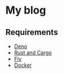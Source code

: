 # My blog

## Requirements

- [Deno](https://deno.com/)
- [Rust and Cargo](https://doc.rust-lang.org/cargo/getting-started/installation.html)
- [Fly](https://fly.io/docs/flyctl/install/)
- [Docker](https://docs.docker.com/engine/install/)
